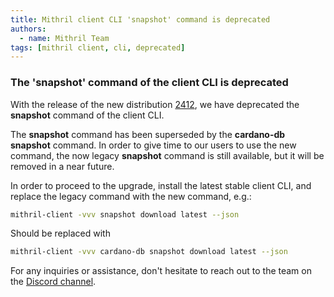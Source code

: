 ```yaml
---
title: Mithril client CLI 'snapshot' command is deprecated
authors:
  - name: Mithril Team
tags: [mithril client, cli, deprecated]
---
```


### The 'snapshot' command of the client CLI is deprecated

With the release of the new distribution [2412](https://github.com/input-output-hk/mithril/releases/tag/2412.0), we have deprecated the **snapshot** command of the client CLI.

The **snapshot** command has been superseded by the **cardano-db snapshot** command.
In order to give time to our users to use the new command, the now legacy **snapshot** command is still available, but it will be removed in a near future.

In order to proceed to the upgrade, install the latest stable client CLI, and replace the legacy command with the new command, e.g.:

```bash
mithril-client -vvv snapshot download latest --json
```

Should be replaced with

```bash
mithril-client -vvv cardano-db snapshot download latest --json
```

For any inquiries or assistance, don't hesitate to reach out to the team on the [Discord channel](https://discord.gg/5kaErDKDRq).
